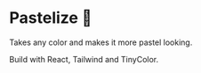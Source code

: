 # Pastelize 🎨

Takes any color and makes it more pastel looking.

Build with React, Tailwind and TinyColor.
